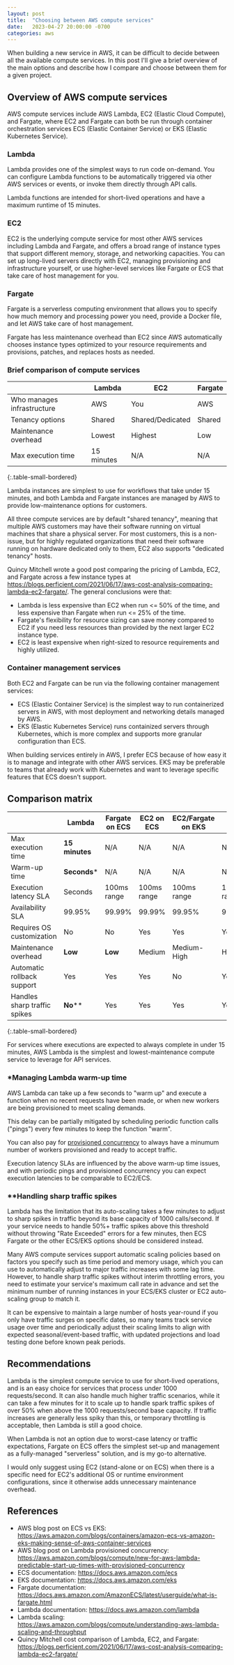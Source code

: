 ```yaml
---
layout: post
title:  "Choosing between AWS compute services"
date:   2023-04-27 20:00:00 -0700
categories: aws
---
```


When building a new service in AWS, it can be difficult to decide between all the available compute services.  In this post I'll give a brief overview of the main options and describe how I compare and choose between them for a given project.

<!--more-->

## Overview of AWS compute services

AWS compute services include AWS Lambda, EC2 (Elastic Cloud Compute), and Fargate, where EC2 and Fargate can both be run through container orchestration services ECS (Elastic Container Service) or EKS (Elastic Kubernetes Service).

### Lambda
Lambda provides one of the simplest ways to run code on-demand.  You can configure Lambda functions to be automatically triggered via other AWS services or events, or invoke them directly through API calls.

Lambda functions are intended for short-lived operations and have a maximum runtime of 15 minutes.

### EC2
EC2 is the underlying compute service for most other AWS services including Lambda and Fargate, and offers a broad range of instance types that support different memory, storage, and networking capacities.  You can set up long-lived servers directly with EC2, managing provisioning and infrastructure yourself, or use higher-level services like Fargate or ECS that take care of host management for you.

### Fargate
Fargate is a serverless computing environment that allows you to specify how much memory and processing power you need, provide a Docker file, and let AWS take care of host management.

Fargate has less maintenance overhead than EC2 since AWS automatically chooses instance types optimized to your resource requirements and provisions, patches, and replaces hosts as needed.

### Brief comparison of compute services

| |Lambda|EC2|Fargate|
|-|------|---|-------|
|Who manages infrastructure|AWS   |You             |AWS    |
|Tenancy options           |Shared|Shared/Dedicated|Shared |
|Maintenance overhead      |Lowest|Highest         |Low    |
|Max execution time        |15 minutes|N/A     |N/A    |
{:.table-small-bordered}

Lambda instances are simplest to use for workflows that take under 15 minutes, and both Lambda and Fargate instances are managed by AWS to provide low-maintenance options for customers.

All three compute services are by default "shared tenancy", meaning that multiple AWS customers may have their software running on virtual machines that share a physical server.  For most customers, this is a non-issue, but for highly regulated organizations that need their software running on hardware dedicated only to them, EC2 also supports "dedicated tenancy" hosts.

Quincy Mitchell wrote a good post comparing the pricing of Lambda, EC2, and Fargate across a few instance types at <https://blogs.perficient.com/2021/06/17/aws-cost-analysis-comparing-lambda-ec2-fargate/>.  The general conclusions were that:
* Lambda is less expensive than EC2 when run <= 50% of the time, and less expensive than Fargate when run <= 25% of the time.
* Fargate's flexibility for resource sizing can save money compared to EC2 if you need less resources than provided by the next larger EC2 instance type.
* EC2 is least expensive when right-sized to resource requirements and highly utilized.

### Container management services
Both EC2 and Fargate can be run via the following container management services:
* ECS (Elastic Container Service) is the simplest way to run containerized servers in AWS, with most deployment and networking details managed by AWS.
* EKS (Elastic Kubernetes Service) runs containized servers through Kubernetes, which is more complex and supports more granular configuration than ECS.

When building services entirely in AWS, I prefer ECS because of how easy it is to manage and integrate with other AWS services.  EKS may be preferable to teams that already work with Kubernetes and want to leverage specific features that ECS doesn't support.

## Comparison matrix

|                          | Lambda          | Fargate on ECS | EC2 on ECS  | EC2/Fargate on EKS  | EC2          |
|--------------------------|-----------------|----------------|-------------|----------------|-------------|
| Max execution time       | **15 minutes**  | N/A            | N/A         | N/A            | N/A          |
| Warm-up time             | **Seconds**\*   | N/A            | N/A         | N/A            | N/A          |
| Execution latency SLA    | Seconds         | 100ms range    | 100ms range | 100ms range        | 100ms range |
| Availability SLA         | 99.95%          | 99.99%         | 99.99%      | 99.95%          | 99.99%      |
| Requires OS customization | No             | No             | Yes         | Yes          | Yes            |
| Maintenance overhead     | **Low**         | **Low**        | Medium      | Medium-High  | High           |
| Automatic rollback support | Yes           | Yes            | Yes         | No           | Yes            |
| Handles sharp traffic spikes | **No****    | Yes            | Yes         | Yes          | Yes            |
{:.table-small-bordered}

For services where executions are expected to always complete in under 15 minutes, AWS Lambda is the simplest and lowest-maintenance compute service to leverage for API services.

### *Managing Lambda warm-up time
AWS Lambda can take up a few seconds to "warm up" and execute a function when no recent requests have been made, or when new workers are being provisioned to meet scaling demands.

This delay can be partially mitigated by scheduling periodic function calls ("pings") every few minutes to keep the function "warm".

You can also pay for [provisioned concurrency](https://aws.amazon.com/blogs/compute/new-for-aws-lambda-predictable-start-up-times-with-provisioned-concurrency/) to always have a minumum number of workers provisioned and ready to accept traffic.

Execution latency SLAs are influenced by the above warm-up time issues, and with periodic pings and provisioned concurrency you can expect execution latencies to be comparable to EC2/ECS.

### **Handling sharp traffic spikes
Lambda has the limitation that its auto-scaling takes a few minutes to adjust to sharp spikes in traffic beyond its base capacity of 1000 calls/second.  If your service needs to handle 50%+ traffic spikes above this threshold without throwing "Rate Exceeded" errors for a few minutes, then ECS Fargate or the other ECS/EKS options should be considered instead.

Many AWS compute services support automatic scaling policies based on factors you specify such as time period and memory usage, which you can use to automatically adjust to major traffic increases with some lag time.  However, to handle sharp traffic spikes without interim throttling errors, you need to estimate your service's maximum call rate in advance and set the minimum number of running instances in your ECS/EKS cluster or EC2 auto-scaling group to match it.

It can be expensive to maintain a large number of hosts year-round if you only have traffic surges on specific dates, so many teams track service usage over time and periodically adjust their scaling limits to align with expected seasonal/event-based traffic, with updated projections and load testing done before known peak periods.

## Recommendations

Lambda is the simplest compute service to use for short-lived operations, and is an easy choice for services that process under 1000 requests/second.  It can also handle much higher traffic scenarios, while it can take a few minutes for it to scale up to handle spark traffic spikes of over 50% when above the 1000 requests/second base capacity.  If traffic increases are generally less spiky than this, or temporary throttling is acceptable, then Lambda is still a good choice.

When Lambda is not an option due to worst-case latency or traffic expectations, Fargate on ECS offers the simplest set-up and management as a fully-managed "serverless" solution, and is my go-to alternative.

I would only suggest using EC2 (stand-alone or on ECS) when there is a specific need for EC2's additional OS or runtime environment configurations, since it otherwise adds unnecessary maintenance overhead.

## References

* AWS blog post on ECS vs EKS: <https://aws.amazon.com/blogs/containers/amazon-ecs-vs-amazon-eks-making-sense-of-aws-container-services>
* AWS blog post on Lambda provisioned concurrency: <https://aws.amazon.com/blogs/compute/new-for-aws-lambda-predictable-start-up-times-with-provisioned-concurrency>
* ECS documentation: <https://docs.aws.amazon.com/ecs>
* EKS documentation: <https://docs.aws.amazon.com/eks>
* Fargate documentation: <https://docs.aws.amazon.com/AmazonECS/latest/userguide/what-is-fargate.html>
* Lambda documentation: <https://docs.aws.amazon.com/lambda>
* Lambda scaling: <https://aws.amazon.com/blogs/compute/understanding-aws-lambda-scaling-and-throughput>
* Quincy Mitchell cost comparison of Lambda, EC2, and Fargate: <https://blogs.perficient.com/2021/06/17/aws-cost-analysis-comparing-lambda-ec2-fargate/>
